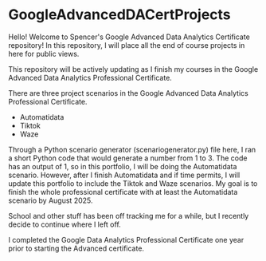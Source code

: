# GoogleAdvancedDACertProjects

Hello! Welcome to Spencer's Google Advanced Data Analytics Certificate repository!
In this repository, I will place all the end of course projects in here for public views. 

This repository will be actively updating as I finish my courses in the Google Advanced Data Analytics Professional Certificate.

There are three project scenarios in the Google Advanced Data Analytics Professional Certificate.
- Automatidata
- Tiktok
- Waze

Through a Python scenario generator (scenariogenerator.py) file here, I ran a short Python code that would generate a number from 1 to 3. The code has an output of 1, so in this portfolio, I will be doing the Automatidata scenario. However, after I finish Automatidata and if time permits, I will update this portfolio to include the Tiktok and Waze scenarios. My goal is to finish the whole professional certificate with at least the Automatidata scenario by August 2025. 

School and other stuff has been off tracking me for a while, but I recently decide to continue where I left off. 

I completed the Google Data Analytics Professional Certificate one year prior to starting the Advanced certificate.
